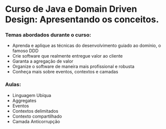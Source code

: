 # Curso de Java e Domain Driven Design: Apresentando os conceitos.

### Temas abordados durante o curso:
- Aprenda e aplique as técnicas do desenvolvimento guiado ao domínio, o famoso DDD
- Crie software que realmente entregue valor ao cliente
- Garanta a agregação de valor
- Organize o software de maneira mais profissional e robusta
- Conheça mais sobre eventos, contextos e camadas

### Aulas:
- Linguagem Ubíqua
- Aggregates
- Eventos
- Contextos delimitados
- Contexto compartilhado
- Camada Anticorrupção
